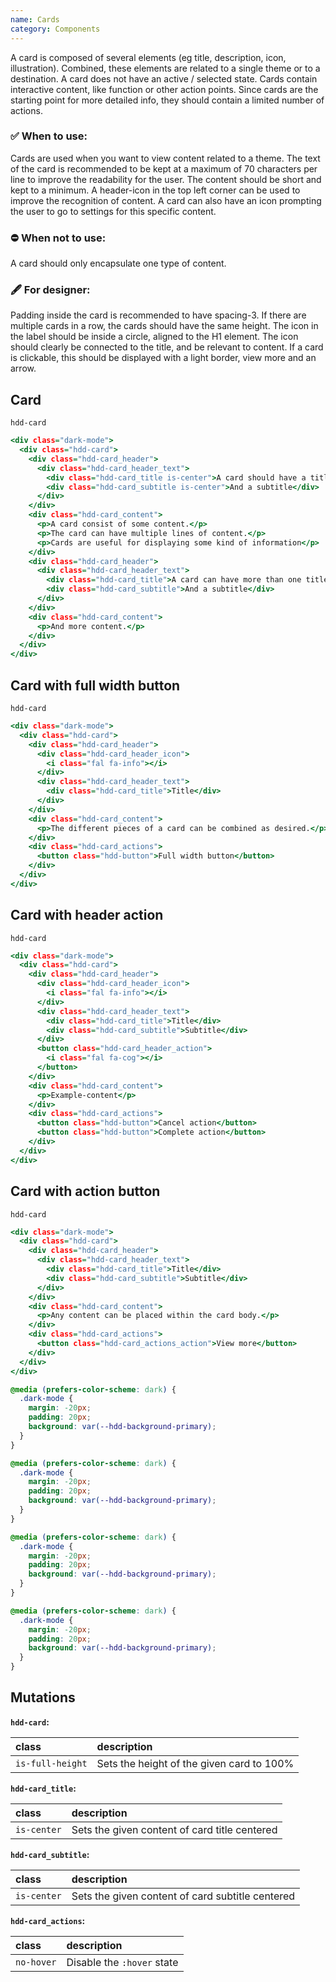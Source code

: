 ```yaml
---
name: Cards
category: Components
---
```


A card is composed of several elements (eg title, description, icon, illustration). Combined, these elements are related to a single theme or to a destination. A card does not have an active / selected state. Cards contain interactive content, like function or other action points. Since cards are the starting point for more detailed info, they should contain a limited number of actions.

### ✅ When to use: 
Cards are used when you want to view content related to a theme. The text of the card is recommended to be kept at a maximum of 70 characters per line to improve the readability for the user. The content should be short and kept to a minimum. A header-icon in the top left corner can be used to improve the recognition of content. A card can also have an icon prompting the user to go to settings for this specific content. 

### ⛔ When not to use:
A card should only encapsulate one type of content. 

### 🖋️ For designer: 
Padding inside the card is recommended to have spacing-3. If there are multiple cards in a row, the cards should have the same height. The icon in the label should be inside a circle, aligned to the H1 element. The icon should clearly be connected to the title, and be relevant to content. If a card is clickable, this should be displayed with a light border, view more and an arrow.

## Card 
`hdd-card`
 
```cards-1.html
<div class="dark-mode">
  <div class="hdd-card">
    <div class="hdd-card_header">
      <div class="hdd-card_header_text">
        <div class="hdd-card_title is-center">A card should have a title</div>
        <div class="hdd-card_subtitle is-center">And a subtitle</div>
      </div>
    </div>
    <div class="hdd-card_content">
      <p>A card consist of some content.</p>
      <p>The card can have multiple lines of content.</p>
      <p>Cards are useful for displaying some kind of information</p>
    </div>
    <div class="hdd-card_header">
      <div class="hdd-card_header_text">
        <div class="hdd-card_title">A card can have more than one title</div>
        <div class="hdd-card_subtitle">And a subtitle</div>
      </div>
    </div>
    <div class="hdd-card_content">
      <p>And more content.</p>
    </div>
  </div>
</div>
```

## Card with full width button
`hdd-card`
 
```cards-2.html
<div class="dark-mode">
  <div class="hdd-card">
    <div class="hdd-card_header">
      <div class="hdd-card_header_icon">
        <i class="fal fa-info"></i>
      </div>
      <div class="hdd-card_header_text">
        <div class="hdd-card_title">Title</div>
      </div>
    </div>
    <div class="hdd-card_content">
      <p>The different pieces of a card can be combined as desired.</p>
    </div>
    <div class="hdd-card_actions">
      <button class="hdd-button">Full width button</button>
    </div>
  </div>
</div>
```

## Card with header action
`hdd-card`

```cards-3.html
<div class="dark-mode">
  <div class="hdd-card">
    <div class="hdd-card_header">
      <div class="hdd-card_header_icon">
        <i class="fal fa-info"></i>
      </div>
      <div class="hdd-card_header_text">
        <div class="hdd-card_title">Title</div>
        <div class="hdd-card_subtitle">Subtitle</div>
      </div>
      <button class="hdd-card_header_action">
        <i class="fal fa-cog"></i>
      </button>
    </div>
    <div class="hdd-card_content">
      <p>Example-content</p>
    </div>
    <div class="hdd-card_actions">
      <button class="hdd-button">Cancel action</button>
      <button class="hdd-button">Complete action</button>
    </div>
  </div>
</div>
```

## Card with action button
`hdd-card`

```cards-4.html
<div class="dark-mode">
  <div class="hdd-card">
    <div class="hdd-card_header">
      <div class="hdd-card_header_text">
        <div class="hdd-card_title">Title</div>
        <div class="hdd-card_subtitle">Subtitle</div>
      </div>
    </div>
    <div class="hdd-card_content">
      <p>Any content can be placed within the card body.</p>
    </div>
    <div class="hdd-card_actions">
      <button class="hdd-card_actions_action">View more</button>
    </div>
  </div>
</div>
```

```cards-1.css hidden
@media (prefers-color-scheme: dark) {
  .dark-mode {
    margin: -20px;
    padding: 20px;
    background: var(--hdd-background-primary);
  }
}
```
```cards-2.css hidden
@media (prefers-color-scheme: dark) {
  .dark-mode {
    margin: -20px;
    padding: 20px;
    background: var(--hdd-background-primary);
  }
}
```
```cards-3.css hidden
@media (prefers-color-scheme: dark) {
  .dark-mode {
    margin: -20px;
    padding: 20px;
    background: var(--hdd-background-primary);
  }
}
```
```cards-4.css hidden
@media (prefers-color-scheme: dark) {
  .dark-mode {
    margin: -20px;
    padding: 20px;
    background: var(--hdd-background-primary);
  }
}
```


## Mutations
**`hdd-card`:**

| class | description|
| :--- | :--- |
| `is-full-height` | Sets the height of the given card to 100% |

**`hdd-card_title`:**

| class | description|
| :--- | :--- |
| `is-center` | Sets the given content of card title centered |

**`hdd-card_subtitle`:**

| class | description|
| :--- | :--- |
| `is-center` | Sets the given content of card subtitle centered |

**`hdd-card_actions`:**

| class | description|
| :--- | :--- |
| `no-hover` | Disable the `:hover` state |
